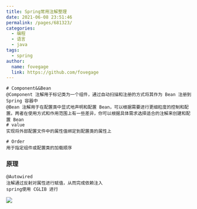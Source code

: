 ```yaml
---
title: Spring常用注解整理
date: 2021-06-08 23:51:46
permalink: /pages/681323/
categories:
  - 编程
  - 语言
  - java
tags:
  - spring
author:
  name: fovegage
  link: https://github.com/fovegage
---
```


```
# Component&&Bean  
@Component 注解用于标记类为一个组件，通过自动扫描和注册的方式将其作为 Bean 注册到 Spring 容器中  
@Bean 注解用于在配置类中显式地声明和配置 Bean，可以根据需要进行更细粒度的控制和配置。两者在使用方式和作用范围上有一些差异，你可以根据具体需求选择适合的注解来创建和配置 Bean  
# value  
实现将外部配置文件中的属性值绑定到配置类的属性上

# Order
用于指定组件或配置类的加载顺序

```

### 原理

```
@Autowired 
注解通过反射对属性进行赋值，从而完成依赖注入
spring使用 CGLIB 进行
```

![](https://obsidian-foveagge.oss-cn-beijing.aliyuncs.com/blog/HONj92.png)
